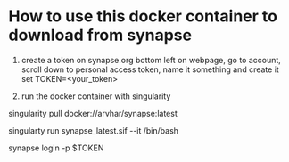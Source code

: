 # How to use this docker container to download from synapse

1.  create a token on synapse.org
bottom left on webpage, go to account, scroll down to personal access token, name it something and create it
set
TOKEN=<your_token>



2.  run the docker container with singularity

singularity pull docker://arvhar/synapse:latest

singularty run synapse_latest.sif --it /bin/bash



synapse login -p $TOKEN